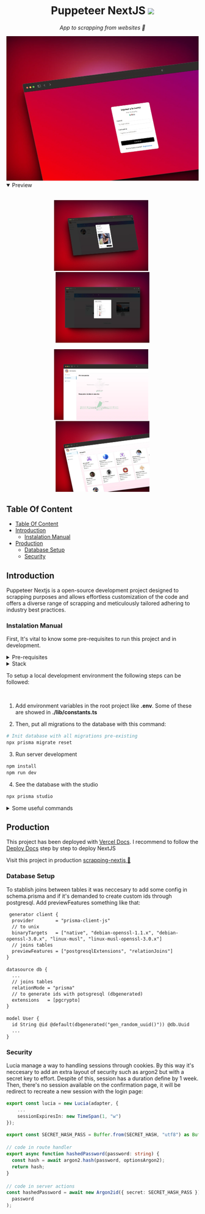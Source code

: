 <h1 align="center">
    Puppeteer NextJS
    <img width='50px' src="./.github/assets/heart.avif">
    </a>
    </a>
</h1>

<p align="center">
  <i align="center">App to scrapping from websites 🚀</i>
</p>

<img src='./.github/assets/screen-login.webp'>

<details open>
<summary>
 Preview
</summary> <br />

<p align="center">
    <img width="49%" src='./.github/assets/screen-profile.webp' alt="data-models"/>
&nbsp;
    <img width="49%" src='./.github/assets/screen-scrapping.webp' alt="apis"/>
</p>

<p align="center">
    <img width="49%" src='./.github/assets/screen-search.webp' alt="data-models"/>
&nbsp;
 <img width="49%" src='./.github/assets/screen-users.webp' alt="apis"/>
</p> 
</details>

## Table Of Content

- [Table Of Content](#table-of-content)
- [Introduction](#introduction)
  - [Instalation Manual](#instalation-manual)
- [Production](#production)
  - [Database Setup](#database-setup)
  - [Security](#security)

## Introduction

Puppeteer Nextjs is a open-source development project designed to scrapping purposes and allows effortless customization of the code and offers a diverse range of scrapping and meticulously tailored adhering to industry best practices.

### Instalation Manual

First, It's vital to know some pre-requisites to run this project and in development.

<details close>
<summary>
Pre-requisites
</summary> <br />
To be able to start development on this app, make sure that you have the following prerequisites installed:

<br/>

- Node.js
- PostgresQL
- Git
</details>

<details close>
<summary>
Stack
</summary> 
Some tech tacks that have been used for this project
<br/>
<br/>

- [Recharts](https://recharts.org/en-US/api/RadarChart) - Charts.
- [Shadcn UI](https://ui.shadcn.com/docs) - **UI** Docs.
- [Lucia Auth](https://lucia-auth.com/) - **Authentication**.
- [Zustand](https://docs.pmnd.rs/zustand/guides/updating-state) - **State** Management.
- [NEXTJS](https://nextjs.org/docs/app/building-your-application/routing/parallel-routes) - **Framework** (Parallel Routes).

</details>

To setup a local development environment the following steps can be followed:

<br/>

1.  Add environment variables in the root project like **.env**. Some of these are showed in **./lib/constants.ts**

2.  Then, put all migrations to the database with this command:
    <br/>

```bash
# Init database with all migrations pre-existing
npx prisma migrate reset

```

3. Run server development

```bash
npm install
npm run dev
```

4. See the database with the studio

```bash
npx prisma studio
```

<details close>
<summary>
Some useful commands
</summary>

```bash
# DB
# Reset DB
npx prisma migrate reset

# Make migrations to db
npx prisma migrate --name firstMigration

# Generate types to @prisma/client
npx prisma generate

# Push changes to the db without migrations
npx prisma db seed

# Seed db
npx prisma db seed

# Generate secret key (unix)
openssl rand -base64 32

# Delete cache env
git rm --cached -r .env*
```

</details>

## Production

This project has been deployed with [Vercel Docs](https://vercel.com/docs). I recommend to follow the [Deploy Docs](https://vercel.com/docs/getting-started-with-vercel/import) step by step to deploy NextJS

Visit this project in production [scrapping-nextjs :rocket:](https://puppeteer-nextjs-blond.vercel.app/)

### Database Setup

To stablish joins between tables it was neccesary to add some config in schema.prisma and if it's demanded to create custom ids through postgresql. Add previewFeatures something like that:

```prisma
 generator client {
  provider        = "prisma-client-js"
  // to unix
  binaryTargets   = ["native", "debian-openssl-1.1.x", "debian-openssl-3.0.x", "linux-musl", "linux-musl-openssl-3.0.x"]
  // joins tables
  previewFeatures = ["postgresqlExtensions", "relationJoins"]
}

datasource db {
  ...
  // joins tables
  relationMode = "prisma"
  // to generate ids with potsgresql (dbgenerated)
  extensions   = [pgcrypto]
}

model User {
  id String @id @default(dbgenerated("gen_random_uuid()")) @db.Uuid
  ...
}
```

### Security

Lucia manage a way to handling sessions through cookies. By this way it's neccesary to add an extra layout of security such as argon2 but with a secret key to effort. Despite of this, session has a duration define by 1 week. Then, there's no session available on the confirmation page, it will be redirect to recreate a new session with the login page:

```typescript
export const lucia = new Lucia(adapter, {
    ...
    sessionExpiresIn: new TimeSpan(1, "w")
});
```

```typescript
export const SECRET_HASH_PASS = Buffer.from(SECRET_HASH, "utf8") as Buffer;

// code in route handler
export async function hashedPassword(password: string) {
  const hash = await argon2.hash(password, optionsArgon2);
  return hash;
}

// code in server actions
const hashedPassword = await new Argon2id({ secret: SECRET_HASH_PASS }).hash(
  password
);
```
